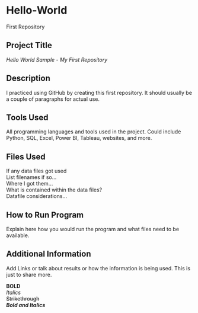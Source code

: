 # Hello-World
First Repository    

## Project Title  
*Hello World Sample - My First Repository*  

## Description  
I practiced using GitHub by creating this first repository. It should usually be a couple of paragraphs for actual use.  

## Tools Used  
All programming languages and tools used in the project. Could include Python, SQL, Excel, Power BI, Tableau, websites, and more.  

## Files Used  
If any data files got used  
List filenames if so...  
Where I got them...  
What is contained within the data files?  
Datafile considerations...

## How to Run Program  
Explain here how you would run the program and what files need to be available.  

## Additional Information  
Add Links or talk about results or how the information is being used. This is just to share more. 

**BOLD**  
*Italics*  
~~Strikethrough~~  
***Bold and Italics***  
